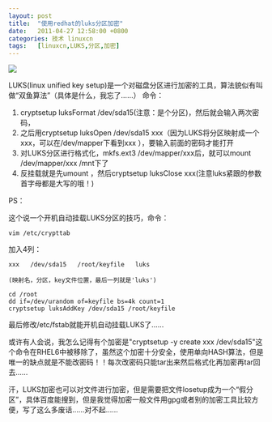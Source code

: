 ```yaml
---
layout: post
title:	"使用redhat的luks分区加密"
date:	2011-04-27 12:58:00 +0800 
categories:	技术 linuxcn 
tags:	[linuxcn,LUKS,分区,加密]
---
```



![](/Asserts/Images//attachment/album/201507/30/160241xsk363bwsm8s1sz3.png)


LUKS(linux unified key setup)是一个对磁盘分区进行加密的工具，算法貌似有叫做“双鱼算法”（具体是什么，我忘了……） 命令：


1. cryptsetup luksFormat /dev/sda15(注意：是个分区)，然后就会输入两次密码，
2. 之后用cryptsetup luksOpen /dev/sda15 xxx（因为LUKS将分区映射成一个xxx，可以在/dev/mapper下看到xxx ），要输入前面的密码才能打开
3. 对LUKS分区进行格式化，mkfs.ext3 /dev/mapper/xxx后，就可以mount /dev/mapper/xxx /mnt下了
4. 反挂载就是先umount ，然后cryptsetup luksClose xxx(注意luks紧跟的参数首字母都是大写的哦！)


PS：


这个说一个开机自动挂载LUKS分区的技巧，命令：



```
vim /etc/crypttab  
```

加入4列：



```
xxx   /dev/sda15   /root/keyfile   luks

(映射名，分区，key文件位置，最后一列就是'luks')
```


```
cd /root
dd if=/dev/urandom of=keyfile bs=4k count=1
cryptsetup luksAddKey /dev/sda15 /root/keyfile

```

最后修改/etc/fstab就能开机自动挂载LUKS了……


或许有人会说，我怎么记得有个加密是"cryptsetup -y create xxx /dev/sda15"这个命令在RHEL6中被移除了，虽然这个加密十分安全，使用单向HASH算法，但是唯一的缺点就是不能改密码！！每次改密码只能tar出来然后格式化再加密再tar回去……


汗，LUKS加密也可以对文件进行加密，但是需要把文件losetup成为一个“假分区”，具体百度能搜到，但是我觉得加密一般文件用gpg或者别的加密工具比较方便，写了这么多废话……对不起……
